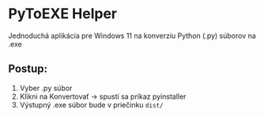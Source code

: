 # PyToEXE Helper

Jednoduchá aplikácia pre Windows 11 na konverziu Python (.py) súborov na .exe

## Postup:
1. Vyber .py súbor
2. Klikni na Konvertovať → spustí sa príkaz pyinstaller
3. Výstupný .exe súbor bude v priečinku `dist/`
